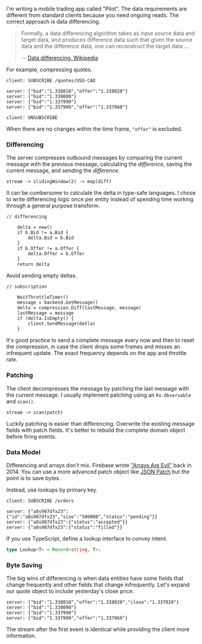 I'm writing a mobile trading app called "Pilot". The data requirements are different from standard clients because you need ongoing reads. The correct approach is data differencing. 

> Formally, a data differencing algorithm takes as input source data and target data, and produces difference data such that given the source data and the difference data, one can reconstruct the target data ...
> 
> -- [Data differencing, Wikipedia](https://en.wikipedia.org/wiki/Data_differencing)

For example, compressing quotes.

```
client: SUBSCRIBE /quotes/USD-CAD

server: {"bid":"1.338010","offer":"1.338020"}
server: {"bid":"1.338000"}
server: {"bid":"1.337990"}
server: {"bid":"1.337900","offer":"1.337960"}

client: UNSUBSCRIBE
```

When there are no changes within the time frame, `"offer"` is excluded. 

### Differencing

The server compresses outbound messages by comparing the current message with the previous message, calculating the *difference*, saving the current message, and sending the *difference*.

```
stream -> slidingWindow(2) -> map(diff)
```

It can be cumbersome to calculate the delta in type-safe languages. I chose to write differencing logic once per entity instead of spending time working through a general purpose transform. 

```
// differencing

    delta = new()
    if b.Bid != a.Bid {
        delta.Bid = b.Bid
    }
    if b.Offer != a.Offer {
        delta.Offer = b.Offer
    }
    return delta
```

Avoid sending empty deltas.

```
// subscription

    WaitThrottleTimer()
    message = backend.GetMessage()
    delta = compression.Diff(lastMessage, message)
    lastMessage = message
    if !delta.IsEmpty() {
        client.SendMessage(detla)
    }
```

It's good practice to send a complete message every now and then to reset the compression, in case the client drops some frames and misses an infrequent update. The exact frequency depends on the app and throttle rate. 

### Patching

The client decompresses the message by patching the last message with the current message. I usually implement patching using an `Rx.Observable` and `scan()`. 

```
stream -> scan(patch)
```

Luckily patching is easier than differencing. Overwrite the existing message fields with patch fields. It's better to rebuild the complete domain object before firing events. 

### Data Model

Differencing and arrays don't mix. Firebase wrote ["Arrays Are Evil"](https://firebase.googleblog.com/2014/04/best-practices-arrays-in-firebase.html#arrays-are-evil) back in 2014. You can use a more advanced patch object like [JSON Patch](http://jsonpatch.com/) but the point is to save bytes. 

Instead, use lookups by primary key.

```
client: SUBSCRIBE /orders

server: {"a8s987dfx23":{"id":"a8s987dfx23","size":"500000","status":"pending"}}
server: {"a8s987dfx23":{"status":"accepted"}}
server: {"a8s987dfx23":{"status":"filled"}}
```

If you use TypeScript, define a lookup interface to convey intent.

```ts
type Lookup<T> = Record<string, T>;
```

### Byte Saving

The big wins of differencing is when data entities have some fields that change frequently and other fields that change infrequently. Let's expand our quote object to include yesterday's close price.

```
server: {"bid":"1.338010","offer":"1.338020","close":"1.337820"}
server: {"bid":"1.338000"}
server: {"bid":"1.337990"}
server: {"bid":"1.337900","offer":"1.337960"}
```

The stream after the first event is identical while providing the client more information. 
